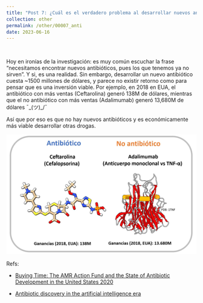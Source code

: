```yaml
---
title: "Post 7: ¿Cuál es el verdadero problema al desarrollar nuevos antibióticos? 💊"
collection: other
permalink: /other/00007_anti
date: 2023-06-16
---
```


&nbsp;

Hoy en ironías de la investigación: es muy común escuchar la frase “necesitamos encontrar nuevos antibióticos, pues los que tenemos ya no sirven”. Y si, es una realidad. Sin embargo, desarrollar un nuevo antibiótico cuesta ~1500 millones de dólares, y parece no existir retorno como para pensar que es una inversión viable. Por ejemplo, en 2018 en EUA, el antibiótico con más ventas (Ceftarolina) generó 138M de dólares, mientras que el no antibiótico con más ventas (Adalimumab) generó 13,680M de dólares ¯\_(ツ)_/¯ 

Así que por eso es que no hay nuevos antibióticos y es económicamente más viable desarrollar otras drogas.

![img](/images/general/00007_anti.jpg)


Refs:
* [Buying Time: The AMR Action Fund and the State of Antibiotic Development in the United States 2020](https://www.ncbi.nlm.nih.gov/pmc/articles/PMC7652093/)

* [Antibiotic discovery in the artificial intelligence era](https://pubmed.ncbi.nlm.nih.gov/36447334/)
